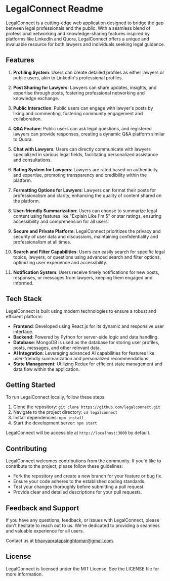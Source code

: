 # LegalConnect Readme

LegalConnect is a cutting-edge web application designed to bridge the gap between legal professionals and the public. With a seamless blend of professional networking and knowledge-sharing features inspired by platforms like LinkedIn and Quora, LegalConnect offers a unique and invaluable resource for both lawyers and individuals seeking legal guidance.

## Features

1. **Profiling System**: Users can create detailed profiles as either lawyers or public users, akin to LinkedIn's professional profiles.

2. **Post Sharing for Lawyers**: Lawyers can share updates, insights, and expertise through posts, fostering professional networking and knowledge exchange.

3. **Public Interaction**: Public users can engage with lawyer's posts by liking and commenting, fostering community engagement and collaboration.

4. **Q&A Feature**: Public users can ask legal questions, and registered lawyers can provide responses, creating a dynamic Q&A platform similar to Quora.

5. **Chat with Lawyers**: Users can directly communicate with lawyers specialized in various legal fields, facilitating personalized assistance and consultations.

6. **Rating System for Lawyers**: Lawyers are rated based on authenticity and expertise, promoting transparency and credibility within the platform.

7. **Formatting Options for Lawyers**: Lawyers can format their posts for professionalism and clarity, enhancing the quality of content shared on the platform.

8. **User-friendly Summarization**: Users can choose to summarize legal content using features like "Explain Like I'm 5" or star ratings, ensuring accessibility and comprehension for all users.

9. **Secure and Private Platform**: LegalConnect prioritizes the privacy and security of user data and discussions, maintaining confidentiality and professionalism at all times.

10. **Search and Filter Capabilities**: Users can easily search for specific legal topics, lawyers, or questions using advanced search and filter options, optimizing user experience and accessibility.

11. **Notification System**: Users receive timely notifications for new posts, responses, or messages from lawyers, keeping them engaged and informed.

## Tech Stack

LegalConnect is built using modern technologies to ensure a robust and efficient platform:

- **Frontend**: Developed using React.js for its dynamic and responsive user interface.
- **Backend**: Powered by Python for server-side logic and data handling.
- **Database**: MongoDB is used as the database for storing user profiles, posts, messages, and other relevant data.
- **AI Integration**: Leveraging advanced AI capabilities for features like user-friendly summarization and personalized recommendations.
- **State Management**: Utilizing Redux for efficient state management and data flow within the application.

## Getting Started

To run LegalConnect locally, follow these steps:

1. Clone the repository: `git clone https://github.com/legalconnect.git`
2. Navigate to the project directory: `cd legalconnect`
3. Install dependencies: `npm install`
4. Start the development server: `npm start`

LegalConnect will be accessible at `http://localhost:3000` by default.

## Contributing

LegalConnect welcomes contributions from the community. If you'd like to contribute to the project, please follow these guidelines:

- Fork the repository and create a new branch for your feature or bug fix.
- Ensure your code adheres to the established coding standards.
- Test your changes thoroughly before submitting a pull request.
- Provide clear and detailed descriptions for your pull requests.

## Feedback and Support

If you have any questions, feedback, or issues with LegalConnect, please don't hesitate to reach out to us. We're dedicated to providing a seamless and valuable experience for all users.

Contact us at bhavyapratapsinghtomar@gmail.com.

## License

LegalConnect is licensed under the MIT License. See the LICENSE file for more information.
